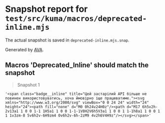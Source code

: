 # Snapshot report for `test/src/kuma/macros/deprecated-inline.mjs`

The actual snapshot is saved in `deprecated-inline.mjs.snap`.

Generated by [AVA](https://avajs.dev).

## Macros 'Deprecated_Inline' should match the snapshot

> Snapshot 1

    '<span class="badge__inline" title="Цей застарілий API більше не повинен використовуватись, хоча ймовірно іще працюватиме."><svg xmlns="http://www.w3.org/2000/svg" viewBox="0 0 24 24" width="24" height="24"><path fill="none" d="M0 0h24v24H0z"/><path d="M17 6h5v2h-2v13a1 1 0 0 1-1 1H5a1 1 0 0 1-1-1V8H2V6h5V3a1 1 0 0 1 1-1h8a1 1 0 0 1 1 1v3zm-8 5v6h2v-6H9zm4 0v6h2v-6h-2zM9 4v2h6V4H9z"/></svg></span>'
